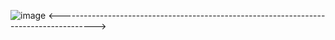 ![image](https://github.com/user-attachments/assets/3208655c-6b53-4288-871d-29c4c63624ef)
<--------------------------------------------------------------------------------------->

